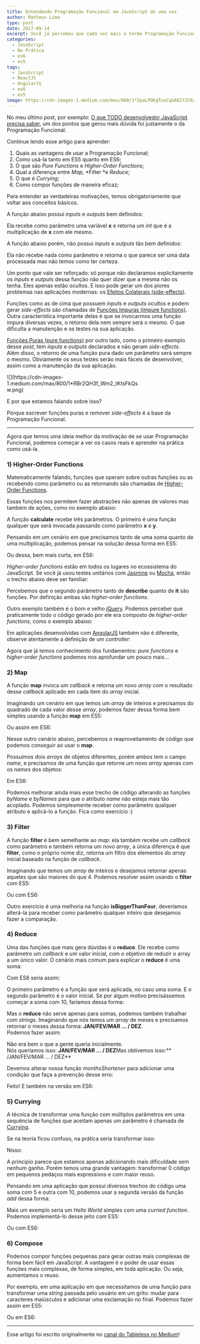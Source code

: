 ```yaml
---
title: Entendendo Programação Funcional em JavaScript de uma vez
author: Matheus Lima
type: post
date: 2017-09-14
excerpt: Você já percebeu que cada vez mais o termo Programação Funcional vem sendo usado pela comunidade?
categories:
  - JavaScript
  - Na Prática
  - es6
  - es5
tags:
  - JavaScript
  - ReactJS
  - AngularJS
  - es6
  - es5
image: https://cdn-images-1.medium.com/max/800/1*2paLPOKgTuxCqGADIY2CKg.png
---
```


No meu último *post*, por exemplo: [O que TODO desenvolvedor JavaScript precisa
saber](http://tableless.com.br/o-que-todo-dev-js-precisa-saber/),
um dos pontos que gerou mais dúvida foi justamente o da Programação Funcional.

Continue lendo esse artigo para aprender:

1. Quais as vantagens de usar a Programação Funcional;
2. Como usá-la tanto em ES5 quanto em ES6;
3. O que são *Pure Functions* e *Higher-Order Functions*;
4. Qual a diferença entre *Map*, *Filter *e *Reduce*;
5. O que é *Currying*;
6. Como compor funções de maneira eficaz;

Para entender as verdadeiras motivações, temos obrigatoriamente que voltar aos
conceitos básicos.

A função abaixo possui *inputs* e *outputs* bem definidos:

<script src="https://gist.github.com/matheusml/e492bcb9c9f3d4898035.js"></script>

Ela recebe como parâmetro uma variável **x** e retorna um *int* que é a
multiplicação de **x** com ele mesmo.

A função abaixo porém, não possui *inputs* e *outputs* tão bem definidos:

<script src="https://gist.github.com/matheusml/3e32f89a220b295a5732.js"></script>

Ela não recebe nada como parâmetro e retorna o que parece ser uma data
processada mas não temos como ter certeza.

Um ponto que vale ser reforçado: só porque não declaramos explicitamente os
*inputs* e *outputs* dessa função não quer dizer que a mesma não os tenha. Eles
apenas estão ocultos. E isso pode gerar um dos piores problemas nas aplicações
modernas: os [Efeitos Colaterais
(side-effects)](https://www.quora.com/What-is-a-side-effect-in-programming).

Funções como as de cima que possuem *inputs* e *outputs* ocultos e podem gerar
*side-effects* são chamadas de [Funções Impuras (impure
functions)](https://egghead.io/lessons/javascript-redux-pure-and-impure-functions).
Outra característica importante delas é que se invocarmos uma função impura
diversas vezes, o retorno dela nem sempre será o mesmo. O que dificulta a
manutenção e os testes na sua aplicação.

[Funções Puras (pure
functions)](http://stackoverflow.com/questions/22395311/difference-between-pure-and-impure-function)
por outro lado, como o primeiro exemplo desse *post*, tem *inputs* e *outputs*
declarados e não geram *side-effects*. Além disso, o retorno de uma função pura
dado um parâmetro será sempre o mesmo. Obviamente os seus testes serão mais
fáceis de desenvolver, assim como a manutenção da sua aplicação.

<div style="max-width: 70%">
![](https://cdn-images-1.medium.com/max/800/1*RBr2QH3f_Wm2_tKtsFkQsw.png)
</div>

E por que estamos falando sobre isso?

Porque escrever funções puras e remover *side-effects* é a base da Programação
Funcional.

*****

Agora que temos uma ideia melhor da motivação de se usar Programação Funcional,
podemos começar a ver os casos reais e aprender na prática como usá-la.

### 1) Higher-Order Functions

Matematicamente falando, funções que operam sobre outras funções ou as recebendo
como parâmetro ou as retornando são chamadas de [Higher-Order
Functions](https://github.com/js-functional/js-funcional#higher-order-functions).

Essas funções nos permitem fazer abstrações não apenas de valores mas também de
ações, como no exemplo abaixo:

<script src="https://gist.github.com/matheusml/0bda9801dee4cbca2f61.js"></script>

A função **calculate** recebe três parâmetros. O primeiro é uma função qualquer
que será invocada passando como parâmetro **x** e **y**.

Pensando em um cenário em que precisamos tanto de uma soma quanto de uma
multiplicação, podemos pensar na solução dessa forma em ES5:

<script src="https://gist.github.com/matheusml/f0337b46ce139174ffb6.js"></script>

Ou dessa, bem mais curta, em ES6:

<script src="https://gist.github.com/matheusml/4a40ce82b5e28248aa4b.js"></script>

*Higher-order functions* estão em todos os lugares no ecossistema do JavaScript.
Se você já usou testes unitários com [Jasmine](http://jasmine.github.io/) ou
[Mocha](https://mochajs.org/), então o trecho abaixo deve ser familiar:

<script src="https://gist.github.com/matheusml/0dda8c064b756e5ec077.js"></script>

Percebemos que o segundo parâmetro tanto de **describe** quanto de **it** são
funções. Por definição ambas são *higher-order functions*.

Outro exemplo também é o bom e velho [jQuery](https://jquery.com/). Podemos
perceber que praticamente todo o código gerado por ele era composto de
*higher-order functions*, como o exemplo abaixo:

<script src="https://gist.github.com/matheusml/d2e53527b51a72e0097f.js"></script>

Em aplicações desenvolvidas com [AngularJS](https://angularjs.org/) também não é
diferente, observe atentamente a definição de um *controller*:

<script src="https://gist.github.com/matheusml/e63cd4138422e98433f6.js"></script>

Agora que já temos conhecimento dos fundamentos: *pure functions* e
*higher-order functions* podemos nos aprofundar um pouco mais…

### 2) Map

A função **map** invoca um *callback* e retorna um novo *array* com o resultado
desse *callback* aplicado em cada item do *array* inicial.

Imaginando um cenário em que temos um *array* de inteiros e precisamos do
quadrado de cada valor desse *array*, podemos fazer dessa forma bem simples
usando a função **map** em ES5:

<script src="https://gist.github.com/matheusml/1b32cf1f9dc86cc432c8.js"></script>

Ou assim em ES6:

<script src="https://gist.github.com/matheusml/2cf56c706e6a0244fe97.js"></script>

Nesse outro cenário abaixo, percebemos o reaproveitamento de código que podemos
conseguir ao usar o **map**.

Possuímos dois *arrays* de objetos diferentes, porém ambos tem o campo *name*, e
precisamos de uma função que retorne um novo *array* apenas com os *names* dos
objetos:

<script src="https://gist.github.com/matheusml/6cc1220e4eb4b5c1c89c.js"></script>

Em ES6:

<script src="https://gist.github.com/matheusml/8afaa0e25a8b3fe498d6.js"></script>

Podemos melhorar ainda mais esse trecho de código alterando as funções *byName*
e *byNames* para que o atributo *name* não esteja mais tão acoplado. Podemos
simplesmente receber como parâmetro qualquer atributo e aplicá-lo a função. Fica
como exercício :)

### 3) Filter

A função **filter** é bem semelhante ao *map*: ela também recebe um *callback*
como parâmetro e também retorna um novo *array*, a única diferença é que
**filter**, como o próprio nome diz, retorna um filtro dos elementos do *array*
inicial baseado na função de *callback*.

Imaginando que temos um *array* de inteiros e desejamos retornar apenas aqueles
que são maiores do que 4. Podemos resolver assim usando o **filter** com ES5:

<script src="https://gist.github.com/matheusml/5f4594ed91ba8de6f9a9.js"></script>

Ou com ES6:

<script src="https://gist.github.com/matheusml/02eeb2beb95cdc22029b.js"></script>

Outro exercício é uma melhoria na função **isBiggerThanFour**, deveríamos
alterá-la para receber como parâmetro qualquer inteiro que desejamos fazer a
comparação.

### 4) Reduce

Uma das funções que mais gera dúvidas é o **reduce**. Ele recebe como parâmetro
um *callback* e um valor inicial, com o objetivo de reduzir o array a um único
valor. O cenário mais comum para explicar o **reduce** é uma soma:

<script src="https://gist.github.com/matheusml/56910066541946825b47.js"></script>

Com ES6 seria assim:

<script src="https://gist.github.com/matheusml/53e7ad603bd6b2e5c15e.js"></script>

O primeiro parâmetro é a função que será aplicada, no caso uma soma. E o segundo
parâmetro é o valor inicial. Se por algum motivo precisássemos começar a soma
com 10, faríamos dessa forma:

<script src="https://gist.github.com/matheusml/4a64111b317ae24f8913.js"></script>

Mas o **reduce** não serve apenas para somas, podemos também trabalhar com
*strings*. Imaginando que nós temos um *array* de meses e precisamos retornar o
meses dessa forma: **JAN/FEV/MAR … / DEZ**. <br> Podemos fazer assim:

<script src="https://gist.github.com/matheusml/9b0dd9da7ac2dd3ffc76.js"></script>

Não era bem o que a gente queria inicialmente. <br> Nós queríamos isso:
**JAN/FEV/MAR … / DEZ**Mas obtivemos isso:** /JAN/FEV/MAR … / DEZ**

Devemos alterar nossa função *monthsShortener* para adicionar uma condição que
faça a prevenção desse erro:

<script src="https://gist.github.com/matheusml/8d23be9d2cc1ea36545d.js"></script>

Feito! E também na versão em ES6:

<script src="https://gist.github.com/matheusml/bef91d9e3e5ef8851834.js"></script>

### 5) Currying

A técnica de transformar uma função com múltiplos parâmetros em uma sequência de
funções que aceitam apenas um parâmetro é chamada de
[Currying](https://en.wikipedia.org/wiki/Currying).

Se na teoria ficou confuso, na prática seria transformar isso:

<script src="https://gist.github.com/matheusml/0a74712997cae05d35fd.js"></script>

Nisso:

<script src="https://gist.github.com/matheusml/d609db4920fa312aaee7.js"></script>

A princípio parece que estamos apenas adicionando mais dificuldade sem nenhum
ganho. Porém temos uma grande vantagem: transformar 0 código em pequenos pedaços
mais expressivos e com maior reuso.

Pensando em uma aplicação que possui diversos trechos do código uma soma com 5 e
outra com 10, podemos usar a segunda versão da função *add* dessa forma:

<script src="https://gist.github.com/matheusml/ac345d524f937f121c05.js"></script>

Mais um exemplo seria um *Hello World* simples com uma *curried function*.
Podemos implementá-lo desse jeito com ES5:

<script src="https://gist.github.com/matheusml/b9bc4fedb1225b654213.js"></script>

Ou com ES6:

<script src="https://gist.github.com/matheusml/219a6454c79a39afde47.js"></script>

### 6) Compose

Podemos compor funções pequenas para gerar outras mais complexas de forma bem
fácil em JavaScript. A vantagem é o poder de usar essas funções mais complexas,
de forma simples, em toda aplicação. Ou seja, aumentamos o reuso.

Por exemplo, em uma aplicação em que necessitamos de uma função para transformar
uma *string* passada pelo usuário em um grito: mudar para caracteres maiúsculos
e adicionar uma exclamação no final. Podemos fazer assim em ES5:

<script src="https://gist.github.com/matheusml/bb206f46799a2a89bb81.js"></script>

Ou em ES6:

<script src="https://gist.github.com/matheusml/fc945c5719bc6d5514d8.js"></script>

---

Esse artigo foi escrito originalmente no [canal do Tableless no Medium](https://medium.com/tableless)!